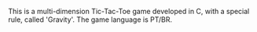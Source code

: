 This is a multi-dimension Tic-Tac-Toe game developed in C, with a special rule, called 'Gravity'. The game language is PT/BR.